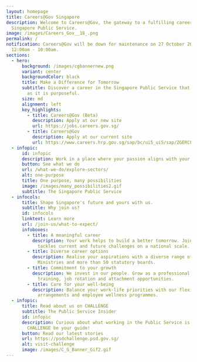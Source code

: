```yaml
---
layout: homepage
title: Careers@Gov Singapore
description: Welcome to Careers@Gov, the gateway to a fulfilling career in the
  Singapore Public Service.
image: /images/Careers_Gov__18_.png
permalink: /
notification: Careers@Gov will be down for maintenance on 27 October 2024 from
  12:00am - 10:00am.
sections:
  - hero:
      background: /images/cgbannernew.png
      variant: center
      backgroundColor: black
      title: Make a Difference for Tomorrow
      subtitle: Discover a career in the Singapore Public Service that is as rewarding
        as it is purposeful.
      size: md
      alignment: left
      key_highlights:
        - title: Careers@Gov (Beta)
          description: Apply at our new site
          url: https://jobs.careers.gov.sg/
        - title: Careers@Gov
          description: Apply at our current site
          url: https://www.careers.hrp.gov.sg/sap/bc/ui5_ui5/sap/ZGERCFA004/index.html
  - infopic:
      id: infopic
      description: Work in a place where your passion aligns with your career.
      button: See what we do
      url: /what-we-do/explore-sectors/
      alt: one-purpose
      title: One purpose, many possibilities
      image: /images/many_possibilities2.gif
      subtitle: The Singapore Public Service
  - infocols:
      title: Shape Singapore's future and yours with us.
      subtitle: Why join us?
      id: infocols
      linktext: Learn more
      url: /join-us/what-to-expect/
      infoboxes:
        - title: A meaningful career
          description: Your work helps to build a better tomorrow. Join a team that
            tackles current and future challenges on a national scale.
        - title: Diverse career options
          description: Realise your aspirations with a diverse range of roles across 16
            Ministries and more than 50 statutory boards.
        - title: Commitment to your growth
          description: We invest in our people. Grow as a professional with our diverse
            training, job rotation and attachment opportunities.
        - title: Care for your well-being
          description: Balance your work-life priorities with our flexible work
            arrangements and employee wellness programmes.
  - infopic:
      title: Read about us on CHALLENGE
      subtitle: The Public Service Insider
      id: infopic
      description: Curious about what working in the Public Service is like? Let
        CHALLENGE be your guide!
      button: Read our latest stories
      url: https://psdchallenge.psd.gov.sg/
      alt: visit-challenge
      image: /images/C_G_Banner_Gif2.gif
---
```

